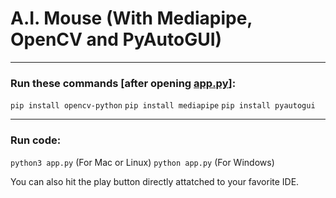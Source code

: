 # A.I. Mouse (With Mediapipe, OpenCV and PyAutoGUI)
---
### Run these commands [after opening [app.py](./app.py)]:
`pip install opencv-python`
`pip install mediapipe`
`pip install pyautogui`

___
### Run code:
`python3 app.py` (For Mac or Linux)
`python app.py` (For Windows)

You can also hit the play button directly attatched to your favorite IDE.
